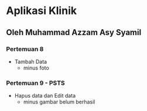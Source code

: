 # Aplikasi Klinik

## Oleh Muhammad Azzam Asy Syamil

### Pertemuan 8
* Tambah Data
    * minus foto

### Pertemuan 9 - PSTS
* Hapus data dan Edit data
    * minus gambar belum berhasil
